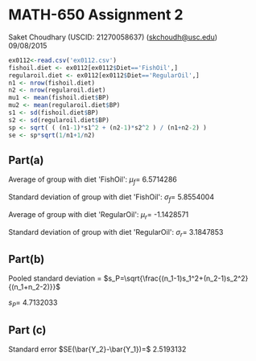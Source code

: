 # MATH-650 Assignment 2
Saket Choudhary (USCID: 21270058637) (skchoudh@usc.edu)  
09/08/2015  



```r
ex0112<-read.csv('ex0112.csv')
fishoil.diet <- ex0112[ex0112$Diet=='FishOil',]
regularoil.diet <- ex0112[ex0112$Diet=='RegularOil',]
n1 <- nrow(fishoil.diet)
n2 <- nrow(regularoil.diet)
mu1 <- mean(fishoil.diet$BP)
mu2 <- mean(regularoil.diet$BP)
s1 <- sd(fishoil.diet$BP)
s2 <- sd(regularoil.diet$BP)
sp <- sqrt( ( (n1-1)*s1^2 + (n2-1)*s2^2 ) / (n1+n2-2) )
se <- sp*sqrt(1/n1+1/n2)
```


## Part(a)

Average of group with diet 'FishOil': $\mu_f=$ 6.5714286

Standard deviation  of group with diet 'FishOil': $\sigma_f=$ 5.8554004



Average of group with diet 'RegularOil': $\mu_r=$ -1.1428571

Standard deviation  of group with diet 'RegularOil': $\sigma_r=$ 3.1847853


## Part(b)

Pooled standard deviation = $s_P=\sqrt{\frac{(n_1-1)s_1^2+(n_2-1)s_2^2}{(n_1+n_2-2)}}$


$s_P=$ 4.7132033



## Part (c)

Standard error $SE(\bar{Y_2}-\bar{Y_1})=$ 2.5193132
